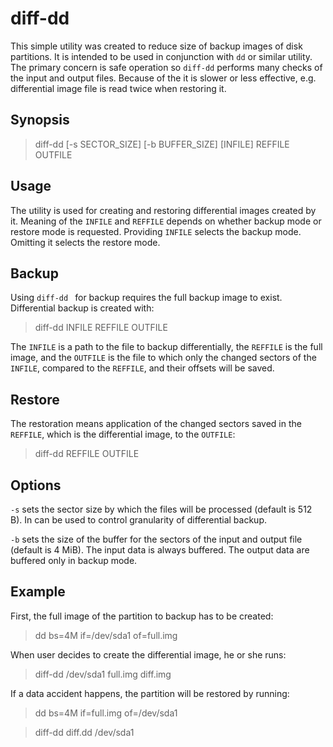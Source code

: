 # diff-dd

This simple utility was created to reduce size of backup images of
disk partitions. It is intended to be used in conjunction with ```dd```
or similar utility. The primary concern is safe operation so
```diff-dd``` performs many checks of the input and output
files. Because of the it is slower or less effective,
e.g. differential image file is read twice when restoring it.

## Synopsis

> diff-dd [-s SECTOR_SIZE] [-b BUFFER_SIZE] [INFILE]  REFFILE  OUTFILE

## Usage

The utility is used for creating and restoring differential images
created by it.  Meaning of the ```INFILE``` and ```REFFILE``` depends
on whether backup mode or restore mode is requested. Providing ```INFILE```
selects the backup mode. Omitting it selects the restore mode.

## Backup

Using ```diff-dd ``` for backup requires the full backup image to
exist. Differential backup is created with:

> diff-dd INFILE REFFILE OUTFILE

The ```INFILE``` is a path to the file to backup differentially, the
```REFFILE``` is the full image, and the ```OUTFILE``` is the file to
which only the changed sectors of the ```INFILE```, compared to the
```REFFILE```, and their offsets will be saved.

## Restore

The restoration means application of the changed sectors saved in the
```REFFILE```, which is the differential image, to the ```OUTFILE```:

> diff-dd REFFILE OUTFILE

## Options

```-s``` sets the sector size by which the files will be processed
(default is 512 B). In can be used to control granularity of
differential backup.

```-b``` sets the size of the buffer for the sectors of the input and
output file (default is 4 MiB). The input data is always buffered. The
output data are buffered only in backup mode.

## Example

First, the full image of the partition to backup has to be created:

> dd bs=4M if=/dev/sda1 of=full.img

When user decides to create the differential image, he or she runs:

> diff-dd /dev/sda1 full.img diff.img

If a data accident happens, the partition will be restored by running:

> dd bs=4M if=full.img of=/dev/sda1

> diff-dd diff.dd /dev/sda1
